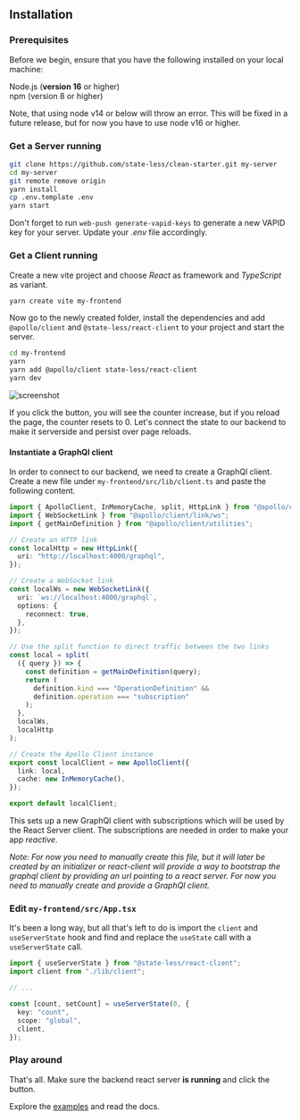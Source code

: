 ## Installation

### Prerequisites

Before we begin, ensure that you have the following installed on your local machine:

Node.js (**version 16** or higher)  
npm (version 8 or higher)

Note, that using node v14 or below will throw an error. This will be fixed in a future release, but for now you have to use node v16 or higher.

### Get a Server running

```bash
git clone https://github.com/state-less/clean-starter.git my-server
cd my-server
git remote remove origin
yarn install
cp .env.template .env
yarn start
```

Don't forget to run `web-push generate-vapid-keys` to generate a new VAPID key for your server.	
Update your *.env* file accordingly.

### Get a Client running

Create a new vite project and choose _React_ as framework and _TypeScript_ as variant.

```bash
yarn create vite my-frontend
```

Now go to the newly created folder, install the dependencies and add `@apollo/client` and `@state-less/react-client` to your project and start the server.

```bash
cd my-frontend
yarn
yarn add @apollo/client state-less/react-client
yarn dev
```

![screenshot](https://raw.githubusercontent.com/state-less/react-server-docs-md/master/images/screenshot.jpg)

If you click the button, you will see the counter increase, but if you reload the page, the counter resets to 0. Let's connect the state to our backend to make it serverside and persist over page reloads.

#### Instantiate a GraphQl client

In order to connect to our backend, we need to create a GraphQl client. Create a new file under `my-frontend/src/lib/client.ts` and paste the following content.

```ts
import { ApolloClient, InMemoryCache, split, HttpLink } from "@apollo/client";
import { WebSocketLink } from "@apollo/client/link/ws";
import { getMainDefinition } from "@apollo/client/utilities";

// Create an HTTP link
const localHttp = new HttpLink({
  uri: "http://localhost:4000/graphql",
});

// Create a WebSocket link
const localWs = new WebSocketLink({
  uri: `ws://localhost:4000/graphql`,
  options: {
    reconnect: true,
  },
});

// Use the split function to direct traffic between the two links
const local = split(
  ({ query }) => {
    const definition = getMainDefinition(query);
    return (
      definition.kind === "OperationDefinition" &&
      definition.operation === "subscription"
    );
  },
  localWs,
  localHttp
);

// Create the Apollo Client instance
export const localClient = new ApolloClient({
  link: local,
  cache: new InMemoryCache(),
});

export default localClient;
```

This sets up a new GraphQl client with subscriptions which will be used by the React Server client. The subscriptions are needed in order to make your app _reactive_.

_Note: For now you need to manually create this file, but it will later be created by an initializer or react-client will provide a way to bootstrap the graphql client by providing an url pointing to a react server. For now you need to manually create and provide a GraphQl client._

### Edit `my-frontend/src/App.tsx`

It's been a long way, but all that's left to do is import the `client` and `useServerState` hook and find and replace the `useState` call with a `useServerState` call.

```ts
import { useServerState } from "@state-less/react-client";
import client from "./lib/client";

// ...

const [count, setCount] = useServerState(0, {
  key: "count",
  scope: "global",
  client,
});
```

### Play around

That's all. Make sure the backend react server **is running** and click the button.

Explore the [examples](/examples) and read the docs.
